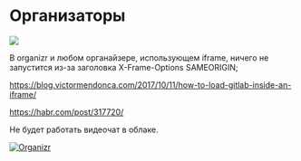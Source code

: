# Организаторы

![](https://habrastorage.org/webt/gu/zl/uw/guzluwtmagp2ejr-rd_p7w8ellu.jpeg)

<cut/>
В organizr и любом органайзере, использующем iframe, ничего не запустится из-за заголовка  X-Frame-Options   SAMEORIGIN;

https://blog.victormendonca.com/2017/10/11/how-to-load-gitlab-inside-an-iframe/

https://habr.com/post/317720/

Не будет работать видеочат в облаке.

[![Organizr](https://habrastorage.org/webt/s5/4l/p1/s54lp1yqcohb0oyzsuqafxk8cyk.png)](https://habrastorage.org/webt/s5/4l/p1/s54lp1yqcohb0oyzsuqafxk8cyk.png)
